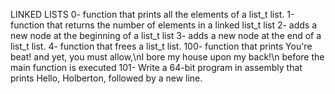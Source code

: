 LINKED LISTS
0- function that prints all the elements of a list_t list.
1-function that returns the number of elements in a linked list_t list
2- adds a new node at the beginning of a list_t list
3-  adds a new node at the end of a list_t list.
4- function that frees a list_t list.
100- function that prints You're beat! and yet, you must allow,\nI bore my house
 upon my back!\n before the main function is executed
101- Write a 64-bit program in assembly that prints Hello, Holberton, followed by a new line. 
